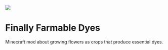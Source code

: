 [![](http://cf.way2muchnoise.eu/title/379957.svg)](https://www.curseforge.com/minecraft/mc-mods/finally-farmable-dyes)

# Finally Farmable Dyes

Minecraft mod about growing flowers as crops that produce essential dyes.
